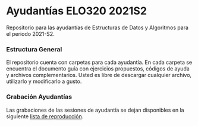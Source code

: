 # Ayudantías ELO320 2021S2

Repositorio para las ayudantías de Estructuras de Datos y Algoritmos para el periodo 2021-S2.

### Estructura General

El repositorio cuenta con carpetas para cada ayudantía. En cada carpeta se encuentra el documento guía con ejercicios propuestos, códigos de ayuda y archivos complementarios. Usted es libre de descargar cualquier archivo, utilizarlo y modificarlo a gusto.

### Grabación Ayudantías

Las grabaciones de las sesiones de ayudantía se dejan disponibles en la siguiente [lista de reproducción].
 
[lista de reproducción]: https://www.youtube.com/playlist?list=PLT5PpPxnZzm4mhvXEuTofKGnQgLV8KMNe
